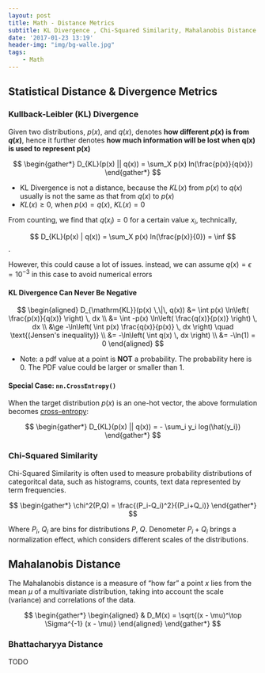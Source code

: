 ```yaml
---
layout: post
title: Math - Distance Metrics
subtitle: KL Divergence , Chi-Squared Similarity, Mahalanobis Distance
date: '2017-01-23 13:19'
header-img: "img/bg-walle.jpg"
tags:
    - Math
---
```


## Statistical Distance & Divergence Metrics

### Kullback-Leibler (KL) Divergence

Given two distributions, $p(x)$, and $q(x)$, denotes **how different $p(x)$ is from $q(x)$**, hence it further denotes **how much information will be lost when q(x) is used to represent p(x)**

$$
\begin{gather*}
D_{KL}(p(x) || q(x)) = \sum_X p(x) ln(\frac{p(x)}{q(x)})
\end{gather*}
$$

- KL Divergence is not a distance, because the $KL(x)$ from $p(x)$ to $q(x)$ usually is not the same as that from $q(x)$ to $p(x)$
- $KL(x) \ge 0$, when $p(x)=q(x)$, $KL(x)=0$

From counting, we find that $q(x_i)=0$ for a certain value $x_i$, technically,

$$
D_{KL}(p(x) | q(x)) = \sum_X p(x) ln(\frac{p(x)}{0}) = \inf
$$.

However, this could cause a lot of issues. instead, we can assume $q(x) = \epsilon = 10^{-3}$ in this case to avoid numerical errors

#### KL Divergence Can Never Be Negative

$$
\begin{aligned}
D_{\mathrm{KL}}(p(x) \,\|\, q(x)) 
&= \int p(x) \ln\left( \frac{p(x)}{q(x)} \right) \, dx \\
&= \int -p(x) \ln\left( \frac{q(x)}{p(x)} \right) \, dx \\
&\ge -\ln\left( \int p(x) \frac{q(x)}{p(x)} \, dx \right) \quad \text{(Jensen's inequality)} \\
&= -\ln\left( \int q(x) \, dx \right) \\
&= -\ln(1) = 0
\end{aligned}
$$

- Note: a pdf value at a point is **NOT** a probability. The probability here is 0. The PDF value could be larger or smaller than 1.

#### Special Case: `nn.CrossEntropy()`

When the target distribution $p(x)$ is an one-hot vector, the above formulation becomes [cross-entropy](../2022/2022-01-24-deep-learning-softmax-crossentropy.markdown):

$$
\begin{gather*}
D_{KL}(p(x) || q(x)) = - \sum_i y_i log(\hat{y_i})
\end{gather*}
$$

### Chi-Squared Similarity

Chi-Squared Similarity is often used to measure probability distributions of categoritcal data, such as histograms, counts, text data represented by term frequencies.

$$
\begin{gather*}
\chi^2(P,Q) = \frac{(P_i-Q_i)^2}{(P_i+Q_i)}
\end{gather*}
$$

Where $P_i$, $Q_i$ are bins for distributions $P$, $Q$. Denometer $P_i + Q_i$ brings a normalization effect, which considers different scales of the distributions.

## Mahalanobis Distance

The Mahalanobis distance is a measure of “how far” a point $x$ lies from the mean $\mu$ of a multivariate distribution, taking into account the scale (variance) and correlations of the data. 

$$
\begin{gather*}
\begin{aligned}
& D_M(x) = \sqrt{(x - \mu)^\top \Sigma^{-1} (x - \mu)}
\end{aligned}
\end{gather*}
$$

### Bhattacharyya Distance

TODO
